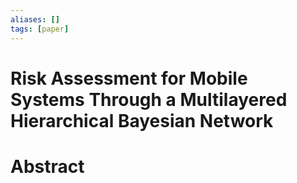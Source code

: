 ```yaml
---
aliases: []
tags: [paper]
---
```


# Risk Assessment for Mobile Systems Through a Multilayered Hierarchical Bayesian Network

# Abstract
